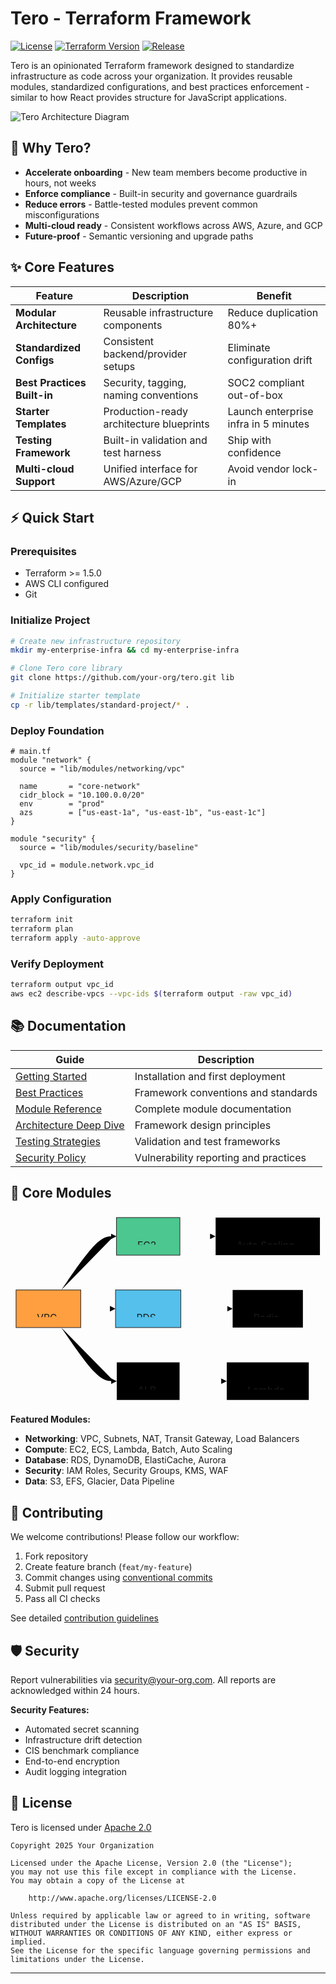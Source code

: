 
# Tero - Terraform Framework

[![License](https://img.shields.io/badge/License-Apache%202.0-blue.svg)](LICENSE)
[![Terraform Version](https://img.shields.io/badge/terraform-%3E%3D%201.5.0-blue)](.terraform-version)
[![Release](https://img.shields.io/badge/Release-v1.0.0-success)](CHANGELOG.md)

Tero is an opinionated Terraform framework designed to standardize infrastructure as code across your organization. It provides reusable modules, standardized configurations, and best practices enforcement - similar to how React provides structure for JavaScript applications.


![Tero Architecture Diagram](https://raw.githubusercontent.com/Root-acess/images/main/deepseek_mermaid_20250817_f517ee.svg)
## 🚀 Why Tero?

- **Accelerate onboarding** - New team members become productive in hours, not weeks
- **Enforce compliance** - Built-in security and governance guardrails
- **Reduce errors** - Battle-tested modules prevent common misconfigurations
- **Multi-cloud ready** - Consistent workflows across AWS, Azure, and GCP
- **Future-proof** - Semantic versioning and upgrade paths

## ✨ Core Features

| Feature | Description | Benefit |
|---------|-------------|---------|
| **Modular Architecture** | Reusable infrastructure components | Reduce duplication 80%+ |
| **Standardized Configs** | Consistent backend/provider setups | Eliminate configuration drift |
| **Best Practices Built-in** | Security, tagging, naming conventions | SOC2 compliant out-of-box |
| **Starter Templates** | Production-ready architecture blueprints | Launch enterprise infra in 5 minutes |
| **Testing Framework** | Built-in validation and test harness | Ship with confidence |
| **Multi-cloud Support** | Unified interface for AWS/Azure/GCP | Avoid vendor lock-in |

## ⚡ Quick Start

### Prerequisites
- Terraform >= 1.5.0
- AWS CLI configured
- Git

### Initialize Project
```bash
# Create new infrastructure repository
mkdir my-enterprise-infra && cd my-enterprise-infra

# Clone Tero core library
git clone https://github.com/your-org/tero.git lib

# Initialize starter template
cp -r lib/templates/standard-project/* .
```

### Deploy Foundation
```hcl
# main.tf
module "network" {
  source = "lib/modules/networking/vpc"

  name       = "core-network"
  cidr_block = "10.100.0.0/20"
  env        = "prod"
  azs        = ["us-east-1a", "us-east-1b", "us-east-1c"]
}

module "security" {
  source = "lib/modules/security/baseline"

  vpc_id = module.network.vpc_id
}
```

### Apply Configuration
```bash
terraform init
terraform plan
terraform apply -auto-approve
```

### Verify Deployment
```bash
terraform output vpc_id
aws ec2 describe-vpcs --vpc-ids $(terraform output -raw vpc_id)
```

## 📚 Documentation

| Guide | Description | 
|-------|-------------|
| [Getting Started](docs/getting-started.md) | Installation and first deployment |
| [Best Practices](docs/best-practices.md) | Framework conventions and standards |
| [Module Reference](docs/module-reference.md) | Complete module documentation |
| [Architecture Deep Dive](docs/architecture.md) | Framework design principles |
| [Testing Strategies](docs/testing-guide.md) | Validation and test frameworks |
| [Security Policy](docs/security-policy.md) | Vulnerability reporting and practices |

## 🧩 Core Modules
<svg xmlns:xlink="http://www.w3.org/1999/xlink" aria-roledescription="flowchart-v2" role="graphics-document document" viewBox="0 0 452.4833068847656 278" style="max-width: 100%;" class="flowchart" xmlns="http://www.w3.org/2000/svg" width="100%" id="mermaid-svg-38" height="100%"><style>#mermaid-svg-38{font-family:"trebuchet ms",verdana,arial,sans-serif;font-size:16px;fill:#ccc;}@keyframes edge-animation-frame{from{stroke-dashoffset:0;}}@keyframes dash{to{stroke-dashoffset:0;}}#mermaid-svg-38 .edge-animation-slow{stroke-dasharray:9,5!important;stroke-dashoffset:900;animation:dash 50s linear infinite;stroke-linecap:round;}#mermaid-svg-38 .edge-animation-fast{stroke-dasharray:9,5!important;stroke-dashoffset:900;animation:dash 20s linear infinite;stroke-linecap:round;}#mermaid-svg-38 .error-icon{fill:#a44141;}#mermaid-svg-38 .error-text{fill:#ddd;stroke:#ddd;}#mermaid-svg-38 .edge-thickness-normal{stroke-width:1px;}#mermaid-svg-38 .edge-thickness-thick{stroke-width:3.5px;}#mermaid-svg-38 .edge-pattern-solid{stroke-dasharray:0;}#mermaid-svg-38 .edge-thickness-invisible{stroke-width:0;fill:none;}#mermaid-svg-38 .edge-pattern-dashed{stroke-dasharray:3;}#mermaid-svg-38 .edge-pattern-dotted{stroke-dasharray:2;}#mermaid-svg-38 .marker{fill:lightgrey;stroke:lightgrey;}#mermaid-svg-38 .marker.cross{stroke:lightgrey;}#mermaid-svg-38 svg{font-family:"trebuchet ms",verdana,arial,sans-serif;font-size:16px;}#mermaid-svg-38 p{margin:0;}#mermaid-svg-38 .label{font-family:"trebuchet ms",verdana,arial,sans-serif;color:#ccc;}#mermaid-svg-38 .cluster-label text{fill:#F9FFFE;}#mermaid-svg-38 .cluster-label span{color:#F9FFFE;}#mermaid-svg-38 .cluster-label span p{background-color:transparent;}#mermaid-svg-38 .label text,#mermaid-svg-38 span{fill:#ccc;color:#ccc;}#mermaid-svg-38 .node rect,#mermaid-svg-38 .node circle,#mermaid-svg-38 .node ellipse,#mermaid-svg-38 .node polygon,#mermaid-svg-38 .node path{fill:#1f2020;stroke:#ccc;stroke-width:1px;}#mermaid-svg-38 .rough-node .label text,#mermaid-svg-38 .node .label text,#mermaid-svg-38 .image-shape .label,#mermaid-svg-38 .icon-shape .label{text-anchor:middle;}#mermaid-svg-38 .node .katex path{fill:#000;stroke:#000;stroke-width:1px;}#mermaid-svg-38 .rough-node .label,#mermaid-svg-38 .node .label,#mermaid-svg-38 .image-shape .label,#mermaid-svg-38 .icon-shape .label{text-align:center;}#mermaid-svg-38 .node.clickable{cursor:pointer;}#mermaid-svg-38 .root .anchor path{fill:lightgrey!important;stroke-width:0;stroke:lightgrey;}#mermaid-svg-38 .arrowheadPath{fill:lightgrey;}#mermaid-svg-38 .edgePath .path{stroke:lightgrey;stroke-width:2.0px;}#mermaid-svg-38 .flowchart-link{stroke:lightgrey;fill:none;}#mermaid-svg-38 .edgeLabel{background-color:hsl(0, 0%, 34.4117647059%);text-align:center;}#mermaid-svg-38 .edgeLabel p{background-color:hsl(0, 0%, 34.4117647059%);}#mermaid-svg-38 .edgeLabel rect{opacity:0.5;background-color:hsl(0, 0%, 34.4117647059%);fill:hsl(0, 0%, 34.4117647059%);}#mermaid-svg-38 .labelBkg{background-color:rgba(87.75, 87.75, 87.75, 0.5);}#mermaid-svg-38 .cluster rect{fill:hsl(180, 1.5873015873%, 28.3529411765%);stroke:rgba(255, 255, 255, 0.25);stroke-width:1px;}#mermaid-svg-38 .cluster text{fill:#F9FFFE;}#mermaid-svg-38 .cluster span{color:#F9FFFE;}#mermaid-svg-38 div.mermaidTooltip{position:absolute;text-align:center;max-width:200px;padding:2px;font-family:"trebuchet ms",verdana,arial,sans-serif;font-size:12px;background:hsl(20, 1.5873015873%, 12.3529411765%);border:1px solid rgba(255, 255, 255, 0.25);border-radius:2px;pointer-events:none;z-index:100;}#mermaid-svg-38 .flowchartTitleText{text-anchor:middle;font-size:18px;fill:#ccc;}#mermaid-svg-38 rect.text{fill:none;stroke-width:0;}#mermaid-svg-38 .icon-shape,#mermaid-svg-38 .image-shape{background-color:hsl(0, 0%, 34.4117647059%);text-align:center;}#mermaid-svg-38 .icon-shape p,#mermaid-svg-38 .image-shape p{background-color:hsl(0, 0%, 34.4117647059%);padding:2px;}#mermaid-svg-38 .icon-shape rect,#mermaid-svg-38 .image-shape rect{opacity:0.5;background-color:hsl(0, 0%, 34.4117647059%);fill:hsl(0, 0%, 34.4117647059%);}#mermaid-svg-38 :root{--mermaid-font-family:"trebuchet ms",verdana,arial,sans-serif;}</style><g><marker orient="auto" markerHeight="8" markerWidth="8" markerUnits="userSpaceOnUse" refY="5" refX="5" viewBox="0 0 10 10" class="marker flowchart-v2" id="mermaid-svg-38_flowchart-v2-pointEnd"><path style="stroke-width: 1px; stroke-dasharray: 1px, 0px;" class="arrowMarkerPath" d="M 0 0 L 10 5 L 0 10 z"></path></marker><marker orient="auto" markerHeight="8" markerWidth="8" markerUnits="userSpaceOnUse" refY="5" refX="4.5" viewBox="0 0 10 10" class="marker flowchart-v2" id="mermaid-svg-38_flowchart-v2-pointStart"><path style="stroke-width: 1px; stroke-dasharray: 1px, 0px;" class="arrowMarkerPath" d="M 0 5 L 10 10 L 10 0 z"></path></marker><marker orient="auto" markerHeight="11" markerWidth="11" markerUnits="userSpaceOnUse" refY="5" refX="11" viewBox="0 0 10 10" class="marker flowchart-v2" id="mermaid-svg-38_flowchart-v2-circleEnd"><circle style="stroke-width: 1px; stroke-dasharray: 1px, 0px;" class="arrowMarkerPath" r="5" cy="5" cx="5"></circle></marker><marker orient="auto" markerHeight="11" markerWidth="11" markerUnits="userSpaceOnUse" refY="5" refX="-1" viewBox="0 0 10 10" class="marker flowchart-v2" id="mermaid-svg-38_flowchart-v2-circleStart"><circle style="stroke-width: 1px; stroke-dasharray: 1px, 0px;" class="arrowMarkerPath" r="5" cy="5" cx="5"></circle></marker><marker orient="auto" markerHeight="11" markerWidth="11" markerUnits="userSpaceOnUse" refY="5.2" refX="12" viewBox="0 0 11 11" class="marker cross flowchart-v2" id="mermaid-svg-38_flowchart-v2-crossEnd"><path style="stroke-width: 2px; stroke-dasharray: 1px, 0px;" class="arrowMarkerPath" d="M 1,1 l 9,9 M 10,1 l -9,9"></path></marker><marker orient="auto" markerHeight="11" markerWidth="11" markerUnits="userSpaceOnUse" refY="5.2" refX="-1" viewBox="0 0 11 11" class="marker cross flowchart-v2" id="mermaid-svg-38_flowchart-v2-crossStart"><path style="stroke-width: 2px; stroke-dasharray: 1px, 0px;" class="arrowMarkerPath" d="M 1,1 l 9,9 M 10,1 l -9,9"></path></marker><g class="root"><g class="clusters"></g><g class="edgePaths"><path marker-end="url(#mermaid-svg-38_flowchart-v2-pointEnd)" style="" class="edge-thickness-normal edge-pattern-solid edge-thickness-normal edge-pattern-solid flowchart-link" id="L_A_B_0" d="M72.989,112L81.805,99.167C90.62,86.333,108.252,60.667,120.788,47.833C133.325,35,140.767,35,144.487,35L148.208,35"></path><path marker-end="url(#mermaid-svg-38_flowchart-v2-pointEnd)" style="" class="edge-thickness-normal edge-pattern-solid edge-thickness-normal edge-pattern-solid flowchart-link" id="L_A_C_0" d="M100.883,139L105.05,139C109.217,139,117.55,139,125.217,139C132.883,139,139.883,139,143.383,139L146.883,139"></path><path marker-end="url(#mermaid-svg-38_flowchart-v2-pointEnd)" style="" class="edge-thickness-normal edge-pattern-solid edge-thickness-normal edge-pattern-solid flowchart-link" id="L_A_D_0" d="M72.989,166L81.805,178.833C90.62,191.667,108.252,217.333,120.862,230.167C133.472,243,141.061,243,144.856,243L148.65,243"></path><path marker-end="url(#mermaid-svg-38_flowchart-v2-pointEnd)" style="" class="edge-thickness-normal edge-pattern-solid edge-thickness-normal edge-pattern-solid flowchart-link" id="L_B_E_0" d="M243.325,35L247.712,35C252.1,35,260.875,35,268.762,35C276.65,35,283.65,35,287.15,35L290.65,35"></path><path marker-end="url(#mermaid-svg-38_flowchart-v2-pointEnd)" style="" class="edge-thickness-normal edge-pattern-solid edge-thickness-normal edge-pattern-solid flowchart-link" id="L_D_F_0" d="M242.883,243L247.344,243C251.806,243,260.728,243,271.356,243C281.983,243,294.317,243,300.483,243L306.65,243"></path><path marker-end="url(#mermaid-svg-38_flowchart-v2-pointEnd)" style="" class="edge-thickness-normal edge-pattern-solid edge-thickness-normal edge-pattern-solid flowchart-link" id="L_C_G_0" d="M244.65,139L248.817,139C252.983,139,261.317,139,273.061,139C284.806,139,299.961,139,307.539,139L315.117,139"></path></g><g class="edgeLabels"><g class="edgeLabel"><g transform="translate(0, 0)" class="label"><foreignObject height="0" width="0"><div class="labelBkg" xmlns="http://www.w3.org/1999/xhtml" style="display: table-cell; white-space: nowrap; line-height: 1.5; max-width: 200px; text-align: center;"><span class="edgeLabel"></span></div></foreignObject></g></g><g class="edgeLabel"><g transform="translate(0, 0)" class="label"><foreignObject height="0" width="0"><div class="labelBkg" xmlns="http://www.w3.org/1999/xhtml" style="display: table-cell; white-space: nowrap; line-height: 1.5; max-width: 200px; text-align: center;"><span class="edgeLabel"></span></div></foreignObject></g></g><g class="edgeLabel"><g transform="translate(0, 0)" class="label"><foreignObject height="0" width="0"><div class="labelBkg" xmlns="http://www.w3.org/1999/xhtml" style="display: table-cell; white-space: nowrap; line-height: 1.5; max-width: 200px; text-align: center;"><span class="edgeLabel"></span></div></foreignObject></g></g><g class="edgeLabel"><g transform="translate(0, 0)" class="label"><foreignObject height="0" width="0"><div class="labelBkg" xmlns="http://www.w3.org/1999/xhtml" style="display: table-cell; white-space: nowrap; line-height: 1.5; max-width: 200px; text-align: center;"><span class="edgeLabel"></span></div></foreignObject></g></g><g class="edgeLabel"><g transform="translate(0, 0)" class="label"><foreignObject height="0" width="0"><div class="labelBkg" xmlns="http://www.w3.org/1999/xhtml" style="display: table-cell; white-space: nowrap; line-height: 1.5; max-width: 200px; text-align: center;"><span class="edgeLabel"></span></div></foreignObject></g></g><g class="edgeLabel"><g transform="translate(0, 0)" class="label"><foreignObject height="0" width="0"><div class="labelBkg" xmlns="http://www.w3.org/1999/xhtml" style="display: table-cell; white-space: nowrap; line-height: 1.5; max-width: 200px; text-align: center;"><span class="edgeLabel"></span></div></foreignObject></g></g></g><g class="nodes"><g transform="translate(54.44166564941406, 139)" id="flowchart-A-0" class="node default"><rect height="54" width="92.88333129882812" y="-27" x="-46.44166564941406" style="fill:#ff9f40 !important;stroke:#333 !important" class="basic label-container"></rect><g transform="translate(-16.441665649414062, -12)" style="" class="label"><rect></rect><foreignObject height="24" width="32.883331298828125"><div xmlns="http://www.w3.org/1999/xhtml" style="display: table-cell; white-space: nowrap; line-height: 1.5; max-width: 200px; text-align: center;"><span class="nodeLabel"><p>VPC</p></span></div></foreignObject></g></g><g transform="translate(197.76666259765625, 35)" id="flowchart-B-1" class="node default"><rect height="54" width="91.11666870117188" y="-27" x="-45.55833435058594" style="fill:#4cc790 !important;stroke:#333 !important" class="basic label-container"></rect><g transform="translate(-15.558334350585938, -12)" style="" class="label"><rect></rect><foreignObject height="24" width="31.116668701171875"><div xmlns="http://www.w3.org/1999/xhtml" style="display: table-cell; white-space: nowrap; line-height: 1.5; max-width: 200px; text-align: center;"><span class="nodeLabel"><p>EC2</p></span></div></foreignObject></g></g><g transform="translate(197.76666259765625, 139)" id="flowchart-C-3" class="node default"><rect height="54" width="93.76666259765625" y="-27" x="-46.883331298828125" style="fill:#54c0eb !important;stroke:#333 !important" class="basic label-container"></rect><g transform="translate(-16.883331298828125, -12)" style="" class="label"><rect></rect><foreignObject height="24" width="33.76666259765625"><div xmlns="http://www.w3.org/1999/xhtml" style="display: table-cell; white-space: nowrap; line-height: 1.5; max-width: 200px; text-align: center;"><span class="nodeLabel"><p>RDS</p></span></div></foreignObject></g></g><g transform="translate(197.76666259765625, 243)" id="flowchart-D-5" class="node default"><rect height="54" width="90.23333740234375" y="-27" x="-45.116668701171875" style="" class="basic label-container"></rect><g transform="translate(-15.116668701171875, -12)" style="" class="label"><rect></rect><foreignObject height="24" width="30.23333740234375"><div xmlns="http://www.w3.org/1999/xhtml" style="display: table-cell; white-space: nowrap; line-height: 1.5; max-width: 200px; text-align: center;"><span class="nodeLabel"><p>ALB</p></span></div></foreignObject></g></g><g transform="translate(369.56665802001953, 35)" id="flowchart-E-7" class="node default"><rect height="54" width="149.8333282470703" y="-27" x="-74.91666412353516" style="" class="basic label-container"></rect><g transform="translate(-44.916664123535156, -12)" style="" class="label"><rect></rect><foreignObject height="24" width="89.83332824707031"><div xmlns="http://www.w3.org/1999/xhtml" style="display: table-cell; white-space: nowrap; line-height: 1.5; max-width: 200px; text-align: center;"><span class="nodeLabel"><p>Auto Scaling</p></span></div></foreignObject></g></g><g transform="translate(369.56665802001953, 243)" id="flowchart-F-9" class="node default"><rect height="54" width="117.83332824707031" y="-27" x="-58.916664123535156" style="" class="basic label-container"></rect><g transform="translate(-28.916664123535156, -12)" style="" class="label"><rect></rect><foreignObject height="24" width="57.83332824707031"><div xmlns="http://www.w3.org/1999/xhtml" style="display: table-cell; white-space: nowrap; line-height: 1.5; max-width: 200px; text-align: center;"><span class="nodeLabel"><p>Lambda</p></span></div></foreignObject></g></g><g transform="translate(369.56665802001953, 139)" id="flowchart-G-11" class="node default"><rect height="54" width="100.89999389648438" y="-27" x="-50.44999694824219" style="" class="basic label-container"></rect><g transform="translate(-20.449996948242188, -12)" style="" class="label"><rect></rect><foreignObject height="24" width="40.899993896484375"><div xmlns="http://www.w3.org/1999/xhtml" style="display: table-cell; white-space: nowrap; line-height: 1.5; max-width: 200px; text-align: center;"><span class="nodeLabel"><p>Redis</p></span></div></foreignObject></g></g></g></g></g></svg>

**Featured Modules:**
- **Networking**: VPC, Subnets, NAT, Transit Gateway, Load Balancers
- **Compute**: EC2, ECS, Lambda, Batch, Auto Scaling
- **Database**: RDS, DynamoDB, ElastiCache, Aurora
- **Security**: IAM Roles, Security Groups, KMS, WAF
- **Data**: S3, EFS, Glacier, Data Pipeline

## 🤝 Contributing

We welcome contributions! Please follow our workflow:
1. Fork repository
2. Create feature branch (`feat/my-feature`)
3. Commit changes using [conventional commits](https://www.conventionalcommits.org/)
4. Submit pull request
5. Pass all CI checks

See detailed [contribution guidelines](CONTRIBUTING.md)

## 🛡️ Security

Report vulnerabilities via [security@your-org.com](mailto:security@your-org.com). All reports are acknowledged within 24 hours.

**Security Features:**
- Automated secret scanning
- Infrastructure drift detection
- CIS benchmark compliance
- End-to-end encryption
- Audit logging integration

## 📜 License

Tero is licensed under [Apache 2.0](LICENSE)

```text
Copyright 2025 Your Organization

Licensed under the Apache License, Version 2.0 (the "License");
you may not use this file except in compliance with the License.
You may obtain a copy of the License at

    http://www.apache.org/licenses/LICENSE-2.0

Unless required by applicable law or agreed to in writing, software
distributed under the License is distributed on an "AS IS" BASIS,
WITHOUT WARRANTIES OR CONDITIONS OF ANY KIND, either express or implied.
See the License for the specific language governing permissions and
limitations under the License.
```

---

